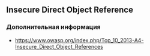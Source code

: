## Insecure Direct Object Reference

### Дополнительная информация

* https://www.owasp.org/index.php/Top_10_2013-A4-Insecure_Direct_Object_References